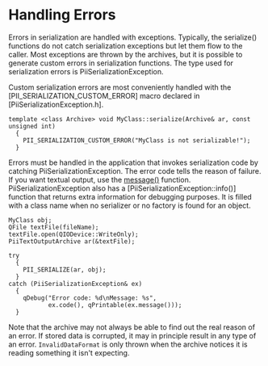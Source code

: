 Handling Errors
===============

Errors in serialization are handled with exceptions. Typically, the
serialize() functions do not catch serialization exceptions but let
them flow to the caller. Most exceptions are thrown by the archives,
but it is possible to generate custom errors in serialization
functions. The type used for serialization errors is
PiiSerializationException.

Custom serialization errors are most conveniently handled with the
[PII_SERIALIZATION_CUSTOM_ERROR] macro declared in
[PiiSerializationException.h].

~~~
template <class Archive> void MyClass::serialize(Archive& ar, const unsigned int)
  {
    PII_SERIALIZATION_CUSTOM_ERROR("MyClass is not serializable!");
  }
~~~

Errors must be handled in the application that invokes serialization
code by catching PiiSerializationException. The error code tells the
reason of failure. If you want textual output, use the
[message()](PiiSerializationException::message()) function.
PiiSerializationException also has a
[PiiSerializationException::info()] function that returns extra
information for debugging purposes. It is filled with a class name
when no serializer or no factory is found for an object.

~~~
MyClass obj;
QFile textFile(fileName);
textFile.open(QIODevice::WriteOnly);
PiiTextOutputArchive ar(&textFile);

try
  {
    PII_SERIALIZE(ar, obj);
  }
catch (PiiSerializationException& ex)
  {
    qDebug("Error code: %d\nMessage: %s",
           ex.code(), qPrintable(ex.message()));
  }
~~~

Note that the archive may not always be able to find out the real
reason of an error. If stored data is corrupted, it may in principle
result in any type of an error. `InvalidDataFormat` is only thrown
when the archive notices it is reading something it isn't expecting.

